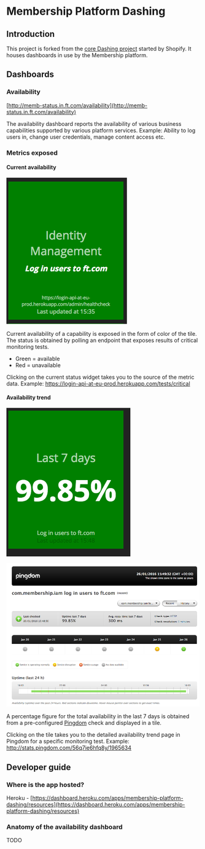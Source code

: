 # Membership Platform Dashing

## Introduction

This project is forked from the [core Dashing project](http://shopify.github.com/dashing) started by Shopify. It houses
dashboards in use by the Membership platform.

## Dashboards

### Availability

[http://memb-status.in.ft.com/availability](http://memb-status.in.ft.com/availability)     

The availability dashboard reports the availability of various business capabilities supported by various platform
services. Example: Ability to log users in, change user credentials, manage content access etc.
 
### Metrics exposed

#### Current availability

![login-current-availability](documentation-assets/login-current-availability.png)

Current availability of a capability is exposed in the form of color of the tile. The status is obtained by polling an
endpoint that exposes results of critical monitoring tests.   

* Green = available
* Red = unavailable

Clicking on the current status widget takes you to the source of the metric data. Example: https://login-api-at-eu-prod.herokuapp.com/tests/critical

#### Availability trend

![login-availability-trend](documentation-assets/login-availability-trend.png)

![login-pingdom-availability-trend](documentation-assets/login-pingdom-availability-trend.png)

A percentage figure for the total availability in the last 7 days is obtained from a pre-configured 
[Pingdom](https://www.pingdom.com/) check and displayed in a tile. 

Clicking on the tile takes you to the detailed availability trend page in Pingdom for a specific monitoring test. 
Example: http://stats.pingdom.com/56q7ie6hfq8y/1965634


## Developer guide

### Where is the app hosted?

Heroku - [https://dashboard.heroku.com/apps/membership-platform-dashing/resources](https://dashboard.heroku.com/apps/membership-platform-dashing/resources)

### Anatomy of the availability dashboard
TODO